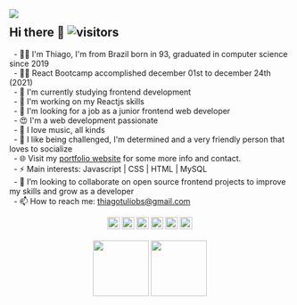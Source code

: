 <img height="" src='https://c.tenor.com/Pe7wve872cIAAAAd/night-office.gif' align='left'>

## Hi there 👋  ![visitors](https://visitor-badge.glitch.me/badge?page_id=https://github.com/ttbs1) <br>
&nbsp; - :raising_hand_man: I'm Thiago, I'm from Brazil born in 93, graduated in computer science since 2019 <br>
&nbsp; - :man_technologist:	React Bootcamp accomplished december 01st to december 24th (2021) <br>
&nbsp; - 🔨 I'm currently studying frontend development <br>
&nbsp; - 🌱 I'm working on my Reactjs skills <br>
&nbsp; - :eyes: I'm looking for a job as a junior frontend web developer <br>
&nbsp; - :heart_eyes: I'm a web development passionate <br>
&nbsp; - :musical_keyboard: I love music, all kinds <br>
&nbsp; - :green_heart: I like being challenged, I'm determined and a very friendly person that loves to socialize <br>
&nbsp; - 🌐 Visit my [portfolio website](https://ttbs1.github.io/thiago) for some more info and contact. <br>
&nbsp; - ⚡ Main interests: Javascript | CSS | HTML | MySQL <br>
&nbsp; - 💞️ I’m looking to collaborate on open source frontend projects to improve my skills and grow as a developer <br>
&nbsp; - 📫 How to reach me: thiagotuliobs@gmail.com
<div align="center">
<a href="https://www.linkedin.com/in/ttbs1" target="_blank" rel="nofollow"><img alt="Thiago's Linkedin" width="22px" src="https://cdn-icons-png.flaticon.com/512/174/174857.png" /></a>
<a href="https://www.instagram.com/ttbs1" target="_blank" rel="nofollow"><img alt="Thiago's Instagram" width="22px" src="https://logodownload.org/wp-content/uploads/2017/04/instagram-logo.png" /></a>
<a href="https://www.twitch.tv/uchihamansion" target="_blank" rel="nofollow"><img alt="Thiago's Twitch" width="22px" src="https://logopng.com.br/logos/twitch-55.png" /></a>
<a href="https://wa.me/5537988434097" target="_blank" rel="nofollow"><img alt="Thiago's Twitch" width="22px" src="https://www.acquamondo.com.br/site/images/wpp-color.png" /></a>
<a href="https://www.facebook.com/ttbs2" target="_blank" rel="nofollow"><img alt="Thiago's Twitch" width="22px" src="https://cdn-icons-png.flaticon.com/512/124/124010.png" /></a>
<a href="https://www.youtube.com/channel/UCfYvvUnb7RwcjX0ko8aouZw" target="_blank" rel="nofollow"><img alt="Thiago's Youtube" width="22px" src="https://nvps.net/wp-content/uploads/2020/08/Youtube-Video-Icon.png" /></a>
  <br><br>
  <img height="100" src="https://github-readme-stats.vercel.app/api?username=ttbs1&show_icons=true&include_all_commits=true&count_private=true&hide=contribs&theme=dark" />
  <img height="100" src="https://github-readme-streak-stats.herokuapp.com/?user=ttbs1&theme=dark" />
</div>
